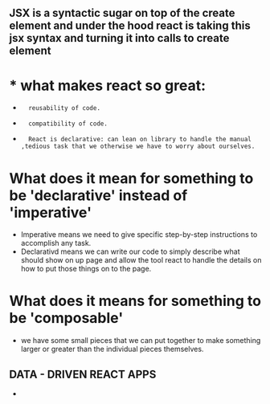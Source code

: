 ##  JSX is a syntactic sugar on top of the create element and under the hood react is taking this jsx syntax and turning it into calls to create element 

# *   what makes react so great: 
*       reusability of code.
*       compatibility of code.
*       React is declarative: can lean on library to handle the manual ,tedious task that we otherwise we have to worry about ourselves.

#   What does it mean for something to be 'declarative' instead of 'imperative'
*   Imperative means we need to give specific step-by-step instructions to accomplish any task.
*   Declarativd means we can write our code to simply describe what should show on up page and allow the tool react to handle the details on how to put those things on to the page.

#   What does it means for something to be 'composable'
*   we have some small pieces that we can put together to make something larger or greater than the individual pieces themselves.

##      DATA - DRIVEN REACT APPS
*   